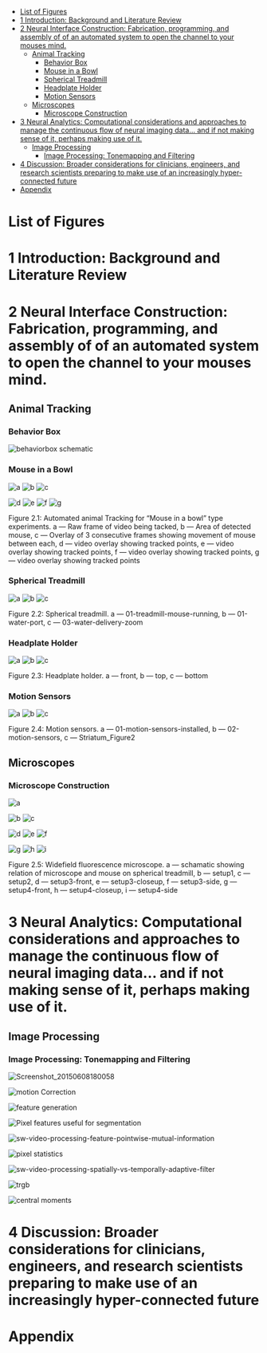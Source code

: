   - [List of Figures](#sec:list-of-figures)
  - [1 Introduction: Background and Literature
    Review](#sec:introduction-background-and-literature-review)
  - [2 Neural Interface Construction: Fabrication, programming, and
    assembly of of an automated system to open the channel to your
    mouses
    mind.](#sec:neural-interface-construction-fabrication-programming-and-assembly-of-of-an-automated-system-to-open-the-channel-to-your-mouses-mind.)
      - [Animal Tracking](#sec:animal-tracking)
          - [Behavior Box](#sec:behavior-box)
          - [Mouse in a Bowl](#sec:mouse-in-a-bowl)
          - [Spherical Treadmill](#sec:spherical-treadmill)
          - [Headplate Holder](#sec:headplate-holder)
          - [Motion Sensors](#sec:motion-sensors)
      - [Microscopes](#sec:microscopes)
          - [Microscope Construction](#sec:microscope-construction)
  - [3 Neural Analytics: Computational considerations and approaches to
    manage the continuous flow of neural imaging data… and if not making
    sense of it, perhaps making use of
    it.](#sec:neural-analytics-computational-considerations-and-approaches-to-manage-the-continuous-flow-of-neural-imaging-data-and-if-not-making-sense-of-it-perhaps-making-use-of-it.)
      - [Image Processing](#sec:image-processing)
          - [Image Processing: Tonemapping and
            Filtering](#sec:image-processing-tonemapping-and-filtering)
  - [4 Discussion: Broader considerations for clinicians, engineers, and
    research scientists preparing to make use of an increasingly
    hyper-connected
    future](#sec:discussion-broader-considerations-for-clinicians-engineers-and-research-scientists-preparing-to-make-use-of-an-increasingly-hyper-connected-future)
  - [Appendix](#sec:appendix)

# List of Figures

# 1 Introduction: Background and Literature Review

# 2 Neural Interface Construction: Fabrication, programming, and assembly of of an automated system to open the channel to your mouses mind.

## Animal Tracking

### Behavior Box

![behaviorbox schematic](img/behavior-box/task-schematic.jpg)

### Mouse in a Bowl

<div id="fig:mouse-in-a-bowl" class="subfigures">

![a](img/animal-tracking/01raw.jpg)
![b](img/animal-tracking/02black-and-white.jpg)
![c](img/animal-tracking/03twoframes.jpg)

![d](img/animal-tracking/07mousedata1close.jpg)
![e](img/animal-tracking/06mousedata1.jpg)
![f](img/animal-tracking/08mousedata2.jpg)
![g](img/animal-tracking/09mousedata1fiberon1.jpg)

Figure 2.1: Automated animal Tracking for “Mouse in a bowl” type
experiments. a — Raw frame of video being tacked, b — Area of detected
mouse, c — Overlay of 3 consecutive frames showing movement of mouse
between each, d — video overlay showing tracked points, e — video
overlay showing tracked points, f — video overlay showing tracked
points, g — video overlay showing tracked points

</div>

### Spherical Treadmill

<div id="fig:spherical-tradmill" class="subfigures">

![a](img/spherical-treadmill-VR/01-treadmill-mouse-running.jpg)
![b](img/spherical-treadmill-water-delivery/01-water-port.jpg)
![c](img/spherical-treadmill-water-delivery/03-water-delivery-zoom.jpg)

Figure 2.2: Spherical treadmill. a — 01-treadmill-mouse-running, b —
01-water-port, c — 03-water-delivery-zoom

</div>

### Headplate Holder

<div id="fig:headplate-holder" class="subfigures">

![a](img/headplate-holder/photo-front.jpg)
![b](img/headplate-holder/photo-top.jpg)
![c](img/headplate-holder/photo-bottom.jpg)

Figure 2.3: Headplate holder. a — front, b — top, c —
bottom

</div>

### Motion Sensors

<div id="fig:motion-sensors" class="subfigures">

![a](img/spherical-treadmill-motion-sensors/01-motion-sensors-installed.jpg)
![b](img/spherical-treadmill-motion-sensors/02-motion-sensors.jpg)
![c](img/spherical-treadmill-motion-sensors/Striatum_Figure2.png)

Figure 2.4: Motion sensors. a — 01-motion-sensors-installed, b —
02-motion-sensors, c — Striatum\_Figure2

</div>

## Microscopes

### Microscope Construction

<div id="fig:widefield-microscope" class="subfigures">

![a](img/microscope/widefield_microscope_diagram.png)

![b](img/microscope/setup1.jpg) ![c](img/microscope/setup2.jpg)

![d](img/microscope/setup3-front.jpg)
![e](img/microscope/setup3-closeup.jpg)
![f](img/microscope/setup3-side.jpg)

![g](img/microscope/setup4-front.jpg)
![h](img/microscope/setup4-closeup.jpg)
![i](img/microscope/setup4-side.jpg)

Figure 2.5: Widefield fluorescence microscope. a — schamatic showing
relation of microscope and mouse on spherical treadmill, b — setup1, c —
setup2, d — setup3-front, e — setup3-closeup, f — setup3-side, g —
setup4-front, h — setup4-closeup, i —
setup4-side

</div>

# 3 Neural Analytics: Computational considerations and approaches to manage the continuous flow of neural imaging data… and if not making sense of it, perhaps making use of it.

## Image Processing

### Image Processing: Tonemapping and Filtering

![Screenshot\_20150608180058](img/sw-gui-interactive-parameter-selection-homomorphic-filter/Screenshot_20150608180058.png)

![motion Correction](img/sw-fluopro/motion_correction_sample.png)

![feature generation](img/sw-video-processing-feature-generation.png)

![Pixel features useful for
segmentation](img/2.png)

![sw-video-processing-feature-pointwise-mutual-information](img/sw-video-processing-feature-pointwise-mutual-information.png)

![pixel
statistics](img/sw-sequence-bw.png)

![sw-video-processing-spatially-vs-temporally-adaptive-filter](img/sw-video-processing-spatially-vs-temporally-adaptive-filter.png)

![trgb](vid/trgb-013.gif)

![central
moments](img/sw-video-statistics/statistics_of_128_frames_contrast_enhanced.jpg)

# 4 Discussion: Broader considerations for clinicians, engineers, and research scientists preparing to make use of an increasingly hyper-connected future

# Appendix
